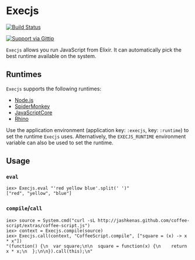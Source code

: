 # Execjs

[![Build Status](https://secure.travis-ci.org/devinus/execjs.png?branch=master)](http://travis-ci.org/devinus/execjs)

[![Support via Gittip](https://rawgithub.com/twolfson/gittip-badge/0.2.1/dist/gittip.png)](https://www.gittip.com/devinus/)

`Execjs` allows you run JavaScript from Elixir. It can automatically pick the
best runtime available on the system.

## Runtimes

`Execjs` supports the following runtimes:

- [Node.js](http://nodejs.org/)
- [SpiderMonkey](https://developer.mozilla.org/en-US/docs/Mozilla/Projects/SpiderMonkey)
- [JavaScriptCore](http://trac.webkit.org/wiki/JSC)
- [Rhino](https://developer.mozilla.org/en-US/docs/Rhino)

Use the application environment (application key: `:execjs`, key: `:runtime`)
to set the runtime `Execjs` uses. Alternatively, the `EXECJS_RUNTIME`
environment variable can also be used to set the runtime.

## Usage

### `eval`

```iex
iex> Execjs.eval "'red yellow blue'.split(' ')"
["red", "yellow", "blue"]
```

### `compile`/`call`

```iex
iex> source = System.cmd("curl -sL http://jashkenas.github.com/coffee-script/extras/coffee-script.js")
iex> context = Execjs.compile(source)
iex> Execjs.call(context, "CoffeeScript.compile", ["square = (x) -> x * x"])
"(function() {\n  var square;\n\n  square = function(x) {\n    return x * x;\n  };\n\n}).call(this);\n"
```
